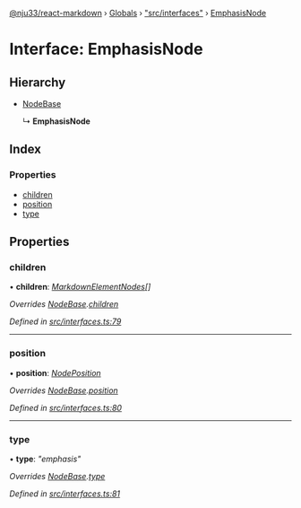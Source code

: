 [@nju33/react-markdown](../README.md) › [Globals](../globals.md) › ["src/interfaces"](../modules/_src_interfaces_.md) › [EmphasisNode](_src_interfaces_.emphasisnode.md)

# Interface: EmphasisNode

## Hierarchy

* [NodeBase](_src_interfaces_.nodebase.md)

  ↳ **EmphasisNode**

## Index

### Properties

* [children](_src_interfaces_.emphasisnode.md#children)
* [position](_src_interfaces_.emphasisnode.md#position)
* [type](_src_interfaces_.emphasisnode.md#type)

## Properties

###  children

• **children**: *[MarkdownElementNodes](../modules/_src_interfaces_.md#markdownelementnodes)[]*

*Overrides [NodeBase](_src_interfaces_.nodebase.md).[children](_src_interfaces_.nodebase.md#optional-children)*

*Defined in [src/interfaces.ts:79](https://github.com/nju33/react-markdown/blob/3861cd2/src/interfaces.ts#L79)*

___

###  position

• **position**: *[NodePosition](_src_interfaces_.nodeposition.md)*

*Overrides [NodeBase](_src_interfaces_.nodebase.md).[position](_src_interfaces_.nodebase.md#position)*

*Defined in [src/interfaces.ts:80](https://github.com/nju33/react-markdown/blob/3861cd2/src/interfaces.ts#L80)*

___

###  type

• **type**: *"emphasis"*

*Overrides [NodeBase](_src_interfaces_.nodebase.md).[type](_src_interfaces_.nodebase.md#type)*

*Defined in [src/interfaces.ts:81](https://github.com/nju33/react-markdown/blob/3861cd2/src/interfaces.ts#L81)*
